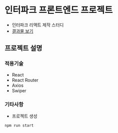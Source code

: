 # 인터파크 프론트엔드 프로젝트
- 인터파크 리액트 제작 스터디
- [결과물 보기](https://interpark-clone-client.vercel.app/)

## 프로젝트 설명
### 적용기술
- React
- React Router
- Axios
- Swiper

### 기타사항
- 프로젝트 생성
``` js
npm run start
```
